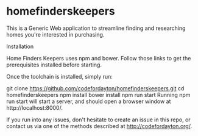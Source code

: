 # homefinderskeepers
This is a Generic Web application to streamline finding and researching homes you're interested in purchasing.

Installation

Home Finders Keepers uses npm and bower. Follow those links to get the prerequisites installed before starting.

Once the toolchain is installed, simply run:

git clone https://github.com/codefordayton/homefinderskeepers.git
cd homefinderskeepers
npm install
bower install
npm run start
Running npm run start will start a server, and should open a browser window at http://localhost:8000/.

If you run into any issues, don't hesitate to create an issue in this repo, or contact us via one of the methods described at http://codefordayton.org/.

